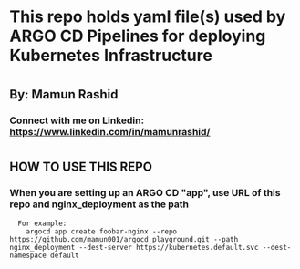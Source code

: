 # 
#     This repo holds yaml file(s) used by ARGO CD Pipelines for deploying Kubernetes Infrastructure
#
##    By: Mamun Rashid
###   Connect with me on Linkedin:  https://www.linkedin.com/in/mamunrashid/
#

#

##  HOW TO USE THIS REPO
###
### When you are setting up an ARGO CD "app", use URL of this repo and nginx_deployment as the path
      For example:
        argocd app create foobar-nginx --repo https://github.com/mamun001/argocd_playground.git --path nginx_deployment --dest-server https://kubernetes.default.svc --dest-namespace default
#

#


